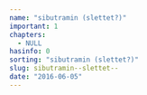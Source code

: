 ```yaml
---
name: "sibutramin (slettet?)"
important: 1
chapters:
  - NULL
hasinfo: 0
sorting: "sibutramin (slettet?)"
slug: sibutramin--slettet--
date: "2016-06-05"
---
```

